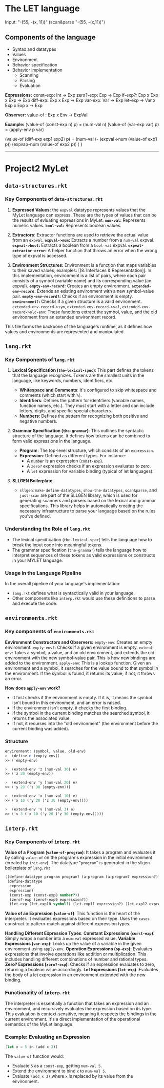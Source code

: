 # The LET language

Input:
"-(55, -(x, 11))"
(scan&parse "-(55, -(x,11))")

## Components of the language
- Syntax and datatypes
- Values
- Environment
- Behavior specification
- Behavior implementation
	- Scanning
	- Parsing
	- Evaluation

**Expressions:**
const-exp: Int -> Exp
zero?-exp: Exp -> Exp
if-exp?: Exp x Exp x Exp -> Exp
diff-exp: Exp x Exp -> Exp
var-exp: Var -> Exp
let-exp -> Var x Exp x Exp x -> Exp

**Observer:**
value-of : Exp x Env -> ExpVal

**Example:**
(value-of (const-exp n) p) = (num-val n)
(value-of (var-exp var) p) = (apply-env p var)

(value-of (diff-exp exp1 exp2) p) = 
(num-val
	(-
		(expval->num (value-of exp1 p))
		(expvap-num (value-of exp2 p))
	)
)

------------------
# Project2 MyLet



## `data-structures.rkt`
### Key Components of `data-structures.rkt`
1. **Expressed Values:** the `expval` datatype represents values that the MyLet language can express. These are the types of values that can be the results of evluating expressions in MyLet.
	**`num-val`:** Represents numeric values.
	**`bool-val`:** Represents boolean values.

2. **Extractors:** Extractor functions are used to retrieve the actual value from an `expval`.
	**`expval->num`:** Extracts a number from a `num-val` expval.
	**`expval->bool`:** Extracts a boolean from a `bool-val` expval.
	**`expval-extractor-error`:** A helper function that throws an error when the wrong type of expval is accessed.

3. **Environment Structures:** Environment is a function that maps variables to their saved values, examples: [[8. Interfaces & Representation]]. In this implementation, environment is a list of pairs, where each pair consists of a symbol (variable name) and its corresponding value (an expval).
	**`empty-env-record`:** Creates an empty environment.
	**`extended-env-record`:** Extends an existing environment with a new symbol-value pair.
	**`empty-env-record?`:** Checks if an environment is empty.
	**`environment?`:** Checks if a given structure is a valid environment.
	`extended-env-record->sym`, `extended-env-record->val`, `extended-env-record->old-env`: These functions extract the symbol, value, and the old environment from an extended environment record.

This file forms the backbone of the language's runtime, as it defines how values and environments are represented and manipulated.
## `lang.rkt`
### Key Components of `lang.rkt`

1. **Lexical Specification (`the-lexical-spec`)**: This part defines the tokens that the language recognizes. Tokens are the smallest units in the language, like keywords, numbers, identifiers, etc.
    - **Whitespace and Comments**: It's configured to skip whitespace and comments (which start with `%`).
    - **Identifiers**: Defines the pattern for identifiers (variable names, function names, etc.). They must start with a letter and can include letters, digits, and specific special characters.
    - **Numbers**: Defines the pattern for recognizing both positive and negative numbers.

2. **Grammar Specification (`the-grammar`)**: This outlines the syntactic structure of the language. It defines how tokens can be combined to form valid expressions in the language.
    - **Program**: The top-level structure, which consists of an `expression`.
    - **Expression**: Defined as different types. For instance:
        - A `number` is an expression (`const-exp`).
        - A `zero?` expression checks if an expression evaluates to zero.
        - A `let` expression for variable binding (typical of let languages).

3. **SLLGEN Boilerplate**:
    - `sllgen:make-define-datatypes`, `show-the-datatypes`, `scan&parse`, and `just-scan` are part of the SLLGEN library, which is used for generating scanners and parsers based on the lexical and grammar specifications. This library helps in automatically creating the necessary infrastructure to parse your language based on the rules you've defined.

### Understanding the Role of `lang.rkt`

- The lexical specification (`the-lexical-spec`) tells the language how to break the input code into meaningful tokens.
- The grammar specification (`the-grammar`) tells the language how to interpret sequences of these tokens as valid expressions or constructs in your MYLET language.

### Usage in the Language Pipeline

In the overall pipeline of your language's implementation:

- `lang.rkt` defines what is syntactically valid in your language.
- Other components like `interp.rkt` would use these definitions to parse and execute the code.



## `environments.rkt`

### Key components of `environments.rkt`
**Environment Constructors and Observers:** 
	`empty-env`: Creates an empty environment.
	`empty-env?`: Checks if a given environment is empty.
	`extend-env`: Takes a symbol, a value, and an old environment, and extends the old environment with the new symbol-value pair. This is how new bindings are added to the environment.
	`apply-env`: This is a lookup function. Given an environment and a symbol, it searches for the value bound to that symbol in the environment. If the symbol is found, it returns its value; if not, it throws an error.

**How does `apply-env` work?**
- It first checks if the environment is empty. If it is, it means the symbol isn't bound in this environment, and an error is raised.
- If the environment isn't empty, it checks the first binding.
- If the symbol in the current binding matches the searched symbol, it returns the associated value.
- If not, it recurses into the "old environment" (the environment before the current binding was added).

### Structure
```scheme
environment: (symbol, value, old-env)
>  (define e (empty-env))
>> ('empty-env)

>  (extend-env 'z (num-val 30) e)
>> ('z 30 (empty-env))

>  (extend-env 'y (num-val 20) e)
>> ('y 20 ('z 30 (empty-env)))

>  (extend-env 'x (num-val 10) e)
>> ('x 10 ('y 20 ('z 30 (empty-env))))

>  (extend-env 'v (num-val 3) e)
>> ('v 3 ('x 10 ('y 20 ('z 30 (empty-env)))))
```

## `interp.rkt`
### Key Components of `interp.rkt`
**Value of a Program (`value-of-program`)**:
    It takes a program and evaluates it by calling `value-of` on the program's expression in the initial environment (created by `init-env`). The datatype "`program`" is generated in the sllgen boilerplate of `lang.rkt`
```scheme 
((define-datatype program program? (a-program (a-program7 expression?)))
 (define-datatype
  expression
  expression?
  (const-exp (const-exp8 number?))
  (zero?-exp (zero?-exp9 expression?))
  (let-exp (let-exp10 symbol?) (let-exp11 expression?) (let-exp12 expression?)))
```


**Value of an Expression (`value-of`)**:
    This function is the heart of the interpreter. It evaluates expressions based on their type.
    Uses the `cases` construct to pattern-match against different expression types.

**Handling Different Expression Types**:
    **Constant Expressions (`const-exp`)**: Simply wraps a number into a `num-val` expressed value.
    **Variable Expressions (`var-exp`)**: Looks up the value of a variable in the given environment using `apply-env`.
    **Operation Expressions (`op-exp`)**: Evaluates expressions that involve operations like addition or multiplication. This includes handling different combinations of number and rational types.
    **Zero? Expressions (`zero?-exp`)**: Checks if an expression evaluates to zero, returning a boolean value accordingly.
    **Let Expressions (`let-exp`)**: Evaluates the body of a let expression in an environment extended with the new binding.

### Functionality of `interp.rkt`
The interpreter is essentially a function that takes an expression and an environment, and recursively evaluates the expression based on its type. This evaluation is context-sensitive, meaning it respects the bindings in the current environment. It's a direct implementation of the operational semantics of the MyLet language.

### Example: Evaluating an Expression
```scheme
(let x = 5 in (add x 3))
```

The `value-of` function would:

- Evaluate `5` as a `const-exp`, getting `num-val 5`.
- Extend the environment to bind `x` to `num-val 5`.
- Evaluate `(add x 3)` where `x` is replaced by its value from the environment.